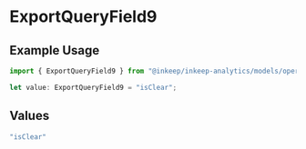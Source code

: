 # ExportQueryField9

## Example Usage

```typescript
import { ExportQueryField9 } from "@inkeep/inkeep-analytics/models/operations";

let value: ExportQueryField9 = "isClear";
```

## Values

```typescript
"isClear"
```